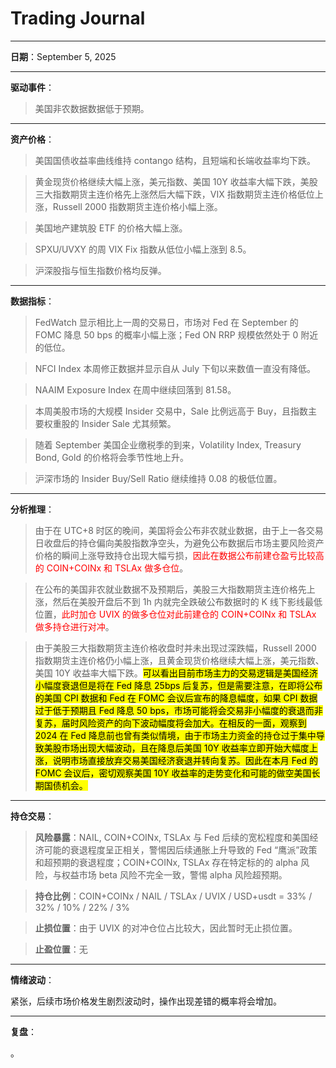# Trading Journal

---

**日期**：September 5, 2025

---

**驱动事件**：

> 美国非农数据数据低于预期。

---

**资产价格**：

> 美国国债收益率曲线维持 contango 结构，且短端和长端收益率均下跌。

> 黄金现货价格继续大幅上涨，美元指数、美国 10Y 收益率大幅下跌，美股三大指数期货主连价格先上涨然后大幅下跌，VIX 指数期货主连价格低位上涨，Russell 2000 指数期货主连价格小幅上涨。

> 美国地产建筑股 ETF 的价格大幅上涨。

> SPXU/UVXY 的周 VIX Fix 指数从低位小幅上涨到 8.5。

> 沪深股指与恒生指数价格均反弹。

---

**数据指标**：

> FedWatch 显示相比上一周的交易日，市场对 Fed 在 September 的 FOMC 降息 50 bps 的概率小幅上涨；Fed ON RRP 规模依然处于 0 附近的低位。

> NFCI Index 本周修正数据并显示自从 July 下旬以来数值一直没有降低。

> NAAIM Exposure Index 在周中继续回落到 81.58。

> 本周美股市场的大规模 Insider 交易中，Sale 比例远高于 Buy，且指数主要权重股的 Insider Sale 尤其频繁。

> 随着 September 美国企业缴税季的到来，Volatility Index, Treasury Bond, Gold 的价格将会季节性地上升。

> 沪深市场的 Insider Buy/Sell Ratio 继续维持 0.08 的极低位置。

---

**分析推理**：

> 由于在 UTC+8 时区的晚间，美国将会公布非农就业数据，由于上一各交易日收盘后的持仓偏向美股指数净空头，为避免公布数据后市场主要风险资产价格的瞬间上涨导致持仓出现大幅亏损，<span style="color: red;">因此在数据公布前建仓盈亏比较高的 COIN+COINx 和 TSLAx 做多仓位</span>。

> 在公布的美国非农就业数据不及预期后，美股三大指数期货主连价格先上涨，然后在美股开盘后不到 1h 内就完全跌破公布数据时的 K 线下影线最低位置，<span style="color: red;">此时加仓 UVIX 的做多仓位对此前建仓的 COIN+COINx 和 TSLAx 做多持仓进行对冲</span>。

> 由于美股三大指数期货主连价格收盘时并未出现过深跌幅，Russell 2000 指数期货主连价格仍小幅上涨，且黄金现货价格继续大幅上涨，美元指数、美国 10Y 收益率大幅下跌。<mark>可以看出目前市场主力的交易逻辑是美国经济小幅度衰退但是将在 Fed 降息 25bps 后复苏，但是需要注意，在即将公布的美国 CPI 数据和 Fed 在 FOMC 会议后宣布的降息幅度，如果 CPI 数据过于低于预期且 Fed 降息 50 bps，市场可能将会交易非小幅度的衰退而非复苏，届时风险资产的向下波动幅度将会加大。在相反的一面，观察到 2024 在 Fed 降息前也曾有类似情境，由于市场主力资金的持仓过于集中导致美股市场出现大幅波动，且在降息后美国 10Y 收益率立即开始大幅度上涨，说明市场直接放弃交易美国经济衰退并转向复苏。因此在本月 Fed 的 FOMC 会议后，密切观察美国 10Y 收益率的走势变化和可能的做空美国长期国债机会。</mark>

---

**持仓交易**：

> **风险暴露**：NAIL, COIN+COINx, TSLAx 与 Fed 后续的宽松程度和美国经济可能的衰退程度呈正相关，警惕因后续通胀上升导致的 Fed “鹰派”政策和超预期的衰退程度；COIN+COINx, TSLAx 存在特定标的的 alpha 风险，与权益市场 beta 风险不完全一致，警惕 alpha 风险超预期。

> **持仓比例**：COIN+COINx / NAIL / TSLAx / UVIX / USD+usdt = 33% / 32% / 10% / 22% / 3%

> **止损位置**：由于 UVIX 的对冲仓位占比较大，因此暂时无止损位置。

> **止盈位置**：无

---

**情绪波动**：

紧张，后续市场价格发生剧烈波动时，操作出现差错的概率将会增加。

---

**复盘**：

<mark></mark>。
